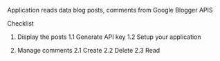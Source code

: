 Application reads data blog posts, comments from Google Blogger APIS

Checklist

1. Display the posts
1.1 Generate API key
1.2 Setup your application

2. Manage comments
2.1 Create
2.2 Delete
2.3 Read

